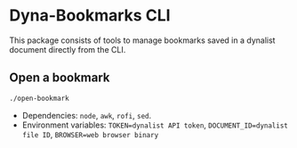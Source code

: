 # Dyna-Bookmarks CLI

This package consists of tools to manage bookmarks saved in a dynalist document directly from the CLI.

## Open a bookmark
```sh
./open-bookmark
```

* Dependencies: `node`, `awk`, `rofi`, `sed`.
* Environment variables: `TOKEN=dynalist API token`, `DOCUMENT_ID=dynalist file ID`, `BROWSER=web browser binary`